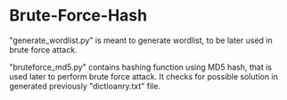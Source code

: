 # Brute-Force-Hash

"generate_wordlist.py" is meant to generate wordlist, to be later used in brute force attack.

"bruteforce_md5.py" contains hashing function using MD5 hash, that is used later to perform brute force attack. It checks for possible solution in generated previously "dictioanry.txt" file.
